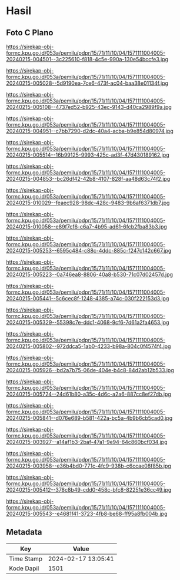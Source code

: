 # Hasil

## Foto C Plano

https://sirekap-obj-formc.kpu.go.id/053a/pemilu/pdpr/15/71/11/10/04/1571111004005-20240215-004501--3c225610-f818-4c5e-990a-130e54bccfe3.jpg

https://sirekap-obj-formc.kpu.go.id/053a/pemilu/pdpr/15/71/11/10/04/1571111004005-20240215-005028--5d9190ea-7ce6-473f-ac04-baa38e01134f.jpg

https://sirekap-obj-formc.kpu.go.id/053a/pemilu/pdpr/15/71/11/10/04/1571111004005-20240215-005108--4737ed52-b925-43ec-9143-d40ca2989f9a.jpg

https://sirekap-obj-formc.kpu.go.id/053a/pemilu/pdpr/15/71/11/10/04/1571111004005-20240215-004951--c7bb7290-d2dc-40a4-acba-b9e854d80974.jpg

https://sirekap-obj-formc.kpu.go.id/053a/pemilu/pdpr/15/71/11/10/04/1571111004005-20240215-005514--16b99125-9993-425c-ad3f-47d430189162.jpg

https://sirekap-obj-formc.kpu.go.id/053a/pemilu/pdpr/15/71/11/10/04/1571111004005-20240215-004853--bc26df42-42b8-4107-828f-aa48d63c74f2.jpg

https://sirekap-obj-formc.kpu.go.id/053a/pemilu/pdpr/15/71/11/10/04/1571111004005-20240215-010029--feaec928-98dc-428c-9483-9b6af6371db7.jpg

https://sirekap-obj-formc.kpu.go.id/053a/pemilu/pdpr/15/71/11/10/04/1571111004005-20240215-010058--e89f7cf6-c6a7-4b95-ad61-6fcb2fba83b3.jpg

https://sirekap-obj-formc.kpu.go.id/053a/pemilu/pdpr/15/71/11/10/04/1571111004005-20240215-005253--6595c484-c88c-4ddc-885c-f247c142c667.jpg

https://sirekap-obj-formc.kpu.go.id/053a/pemilu/pdpr/15/71/11/10/04/1571111004005-20240215-005223--0a746ea8-8806-40a8-b530-71c07d02457d.jpg

https://sirekap-obj-formc.kpu.go.id/053a/pemilu/pdpr/15/71/11/10/04/1571111004005-20240215-005441--5c6cec8f-1248-4385-a74c-030f222153d3.jpg

https://sirekap-obj-formc.kpu.go.id/053a/pemilu/pdpr/15/71/11/10/04/1571111004005-20240215-005329--55398c7e-ddc1-4068-9cf6-7d61a2fa4653.jpg

https://sirekap-obj-formc.kpu.go.id/053a/pemilu/pdpr/15/71/11/10/04/1571111004005-20240215-005802--972ddca5-1ab0-4233-b98a-804c0f4574f4.jpg

https://sirekap-obj-formc.kpu.go.id/053a/pemilu/pdpr/15/71/11/10/04/1571111004005-20240215-005926--bd2a7b75-06de-404e-b4c8-84d2ab12b533.jpg

https://sirekap-obj-formc.kpu.go.id/053a/pemilu/pdpr/15/71/11/10/04/1571111004005-20240215-005724--24d61b80-a35c-4d6c-a2a6-887cc8ef27db.jpg

https://sirekap-obj-formc.kpu.go.id/053a/pemilu/pdpr/15/71/11/10/04/1571111004005-20240215-005841--d076e689-b581-422a-bc5a-4b9b6cb5cad0.jpg

https://sirekap-obj-formc.kpu.go.id/053a/pemilu/pdpr/15/71/11/10/04/1571111004005-20240215-003927--a14af1b3-2baf-47a1-9e94-64c860bcf034.jpg

https://sirekap-obj-formc.kpu.go.id/053a/pemilu/pdpr/15/71/11/10/04/1571111004005-20240215-003958--e36b4bd0-771c-4fc9-938b-c6ccae08f85b.jpg

https://sirekap-obj-formc.kpu.go.id/053a/pemilu/pdpr/15/71/11/10/04/1571111004005-20240215-005412--378c8b49-cdd0-458c-bfc8-82251e36cc49.jpg

https://sirekap-obj-formc.kpu.go.id/053a/pemilu/pdpr/15/71/11/10/04/1571111004005-20240215-005543--e4681f41-3723-4fb8-be68-ff95a8fb004b.jpg


## Metadata

| Key        | Value               |
| ---------- | ------------------- |
| Time Stamp | 2024-02-17 13:05:41 |
| Kode Dapil | 1501                |



